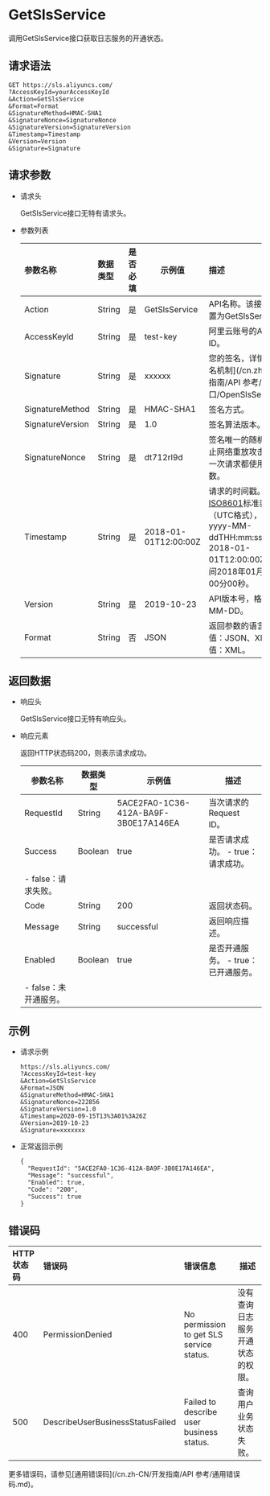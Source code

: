 # GetSlsService

调用GetSlsService接口获取日志服务的开通状态。

## 请求语法

```
GET https://sls.aliyuncs.com/
?AccessKeyId=yourAccessKeyId
&Action=GetSlsService
&Format=Format
&SignatureMethod=HMAC-SHA1
&SignatureNonce=SignatureNonce
&SignatureVersion=SignatureVersion
&Timestamp=Timestamp
&Version=Version
&Signature=Signature
```

## 请求参数

-   请求头

    GetSlsService接口无特有请求头。

-   参数列表

    |参数名称|数据类型|是否必填|示例值|描述|
    |:---|:---|:---|---|:-|
    |Action|String|是|GetSlsService|API名称。该接口中固定配置为GetSlsService。|
    |AccessKeyId|String|是|test-key|阿里云账号的AccessKey ID。|
    |Signature|String|是|xxxxxx|您的签名，详情请参见[签名机制](/cn.zh-CN/开发指南/API 参考/服务操作接口/OpenSlsService.md)。|
    |SignatureMethod|String|是|HMAC-SHA1|签名方式。|
    |SignatureVersion|String|是|1.0|签名算法版本。|
    |SignatureNonce|String|是|dt712rl9d|签名唯一的随机数。用于防止网络重放攻击，建议您每一次请求都使用不同的随机数。|
    |Timestamp|String|是|2018-01-01T12:00:00Z|请求的时间戳。根据[ISO8601](http://iso.org/iso-8601-date-and-time-format.html)标准表示时间（UTC格式），格式为yyyy-MM-ddTHH:mm:ssZ。例如2018-01-01T12:00:00Z表示北京时间2018年01月01日20点00分00秒。|
    |Version|String|是|2019-10-23|API版本号，格式为YYYY-MM-DD。|
    |Format|String|否|JSON|返回参数的语言类型。可选值：JSON、XML。默认值：XML。|


## 返回数据

-   响应头

    GetSlsService接口无特有响应头。

-   响应元素

    返回HTTP状态码200，则表示请求成功。

    |参数名称|数据类型|示例值|描述|
    |----|----|---|--|
    |RequestId|String|5ACE2FA0-1C36-412A-BA9F-3B0E17A146EA|当次请求的Request ID。|
    |Success|Boolean|true|是否请求成功。    -   true：请求成功。
    -   false：请求失败。 |
    |Code|String|200|返回状态码。|
    |Message|String|successful|返回响应描述。|
    |Enabled|Boolean|true|是否开通服务。    -   true：已开通服务。
    -   false：未开通服务。 |


## 示例

-   请求示例

    ```
    https://sls.aliyuncs.com/
    ?AccessKeyId=test-key
    &Action=GetSlsService
    &Format=JSON
    &SignatureMethod=HMAC-SHA1
    &SignatureNonce=222856
    &SignatureVersion=1.0
    &Timestamp=2020-09-15T13%3A01%3A26Z
    &Version=2019-10-23
    &Signature=xxxxxxx
    ```

-   正常返回示例

    ```
    {
      "RequestId": "5ACE2FA0-1C36-412A-BA9F-3B0E17A146EA",
      "Message": "successful",
      "Enabled": true,
      "Code": "200",
      "Success": true
    }
    ```


## 错误码

|HTTP状态码|错误码|错误信息|描述|
|:------|:--|:---|--|
|400|PermissionDenied|No permission to get SLS service status.|没有查询日志服务开通状态的权限。|
|500|DescribeUserBusinessStatusFailed|Failed to describe user business status.|查询用户业务状态失败。|

更多错误码，请参见[通用错误码](/cn.zh-CN/开发指南/API 参考/通用错误码.md)。


